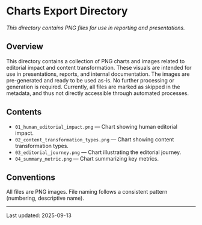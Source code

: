# Charts Export Directory

*This directory contains PNG files for use in reporting and presentations.*

## Overview
This directory contains a collection of PNG charts and images related to editorial impact and content transformation.  These visuals are intended for use in presentations, reports, and internal documentation.  The images are pre-generated and ready to be used as-is.  No further processing or generation is required. Currently, all files are marked as skipped in the metadata, and thus not directly accessible through automated processes.

## Contents
* `01_human_editorial_impact.png` — Chart showing human editorial impact.
* `02_content_transformation_types.png` — Chart showing content transformation types.
* `03_editorial_journey.png` — Chart illustrating the editorial journey.
* `04_summary_metric.png` — Chart summarizing key metrics.

## Conventions
All files are PNG images.  File naming follows a consistent pattern (numbering, descriptive name).

---
Last updated: 2025-09-13

